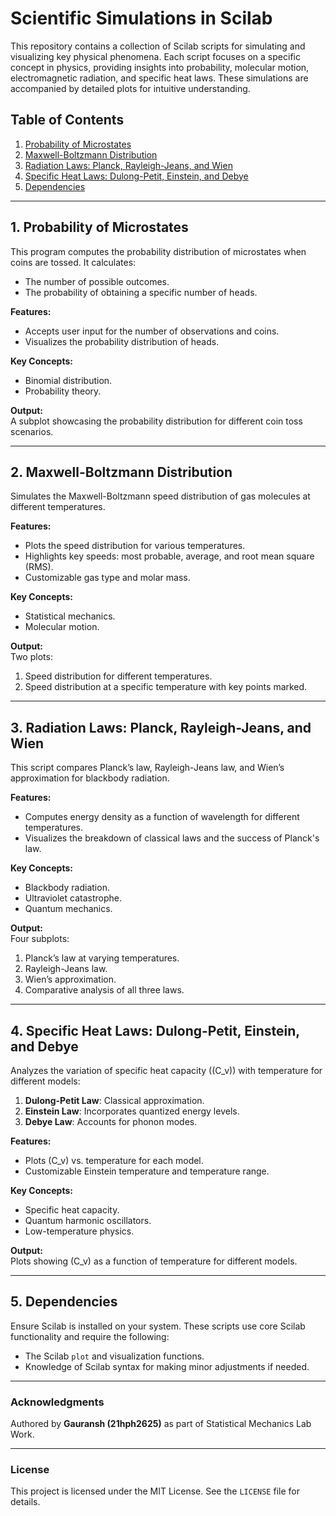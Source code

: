 # Scientific Simulations in Scilab

This repository contains a collection of Scilab scripts for simulating and visualizing key physical phenomena. Each script focuses on a specific concept in physics, providing insights into probability, molecular motion, electromagnetic radiation, and specific heat laws. These simulations are accompanied by detailed plots for intuitive understanding.

## Table of Contents

1. [Probability of Microstates](#1-probability-of-microstates)
2. [Maxwell-Boltzmann Distribution](#2-maxwell-boltzmann-distribution)
3. [Radiation Laws: Planck, Rayleigh-Jeans, and Wien](#3-radiation-laws-planck-rayleigh-jeans-and-wien)
4. [Specific Heat Laws: Dulong-Petit, Einstein, and Debye](#4-specific-heat-laws-dulong-petit-einstein-and-debye)
5. [Dependencies](#dependencies)

---

## 1. Probability of Microstates

This program computes the probability distribution of microstates when coins are tossed. It calculates:

- The number of possible outcomes.
- The probability of obtaining a specific number of heads.

**Features:**
- Accepts user input for the number of observations and coins.
- Visualizes the probability distribution of heads.

**Key Concepts:**
- Binomial distribution.
- Probability theory.

**Output:**  
A subplot showcasing the probability distribution for different coin toss scenarios.

---

## 2. Maxwell-Boltzmann Distribution

Simulates the Maxwell-Boltzmann speed distribution of gas molecules at different temperatures.  

**Features:**
- Plots the speed distribution for various temperatures.
- Highlights key speeds: most probable, average, and root mean square (RMS).
- Customizable gas type and molar mass.

**Key Concepts:**
- Statistical mechanics.
- Molecular motion.

**Output:**  
Two plots:
1. Speed distribution for different temperatures.
2. Speed distribution at a specific temperature with key points marked.

---

## 3. Radiation Laws: Planck, Rayleigh-Jeans, and Wien

This script compares Planck’s law, Rayleigh-Jeans law, and Wien’s approximation for blackbody radiation.  

**Features:**
- Computes energy density as a function of wavelength for different temperatures.
- Visualizes the breakdown of classical laws and the success of Planck's law.

**Key Concepts:**
- Blackbody radiation.
- Ultraviolet catastrophe.
- Quantum mechanics.

**Output:**  
Four subplots:
1. Planck’s law at varying temperatures.
2. Rayleigh-Jeans law.
3. Wien’s approximation.
4. Comparative analysis of all three laws.

---

## 4. Specific Heat Laws: Dulong-Petit, Einstein, and Debye

Analyzes the variation of specific heat capacity (\(C_v\)) with temperature for different models:  
1. **Dulong-Petit Law**: Classical approximation.  
2. **Einstein Law**: Incorporates quantized energy levels.  
3. **Debye Law**: Accounts for phonon modes.

**Features:**
- Plots \(C_v\) vs. temperature for each model.
- Customizable Einstein temperature and temperature range.

**Key Concepts:**
- Specific heat capacity.
- Quantum harmonic oscillators.
- Low-temperature physics.

**Output:**  
Plots showing \(C_v\) as a function of temperature for different models.

---

## 5. Dependencies

Ensure Scilab is installed on your system. These scripts use core Scilab functionality and require the following:

- The Scilab `plot` and visualization functions.
- Knowledge of Scilab syntax for making minor adjustments if needed.

---

### Acknowledgments

Authored by **Gauransh (21hph2625)** as part of Statistical Mechanics Lab Work.

---

### License

This project is licensed under the MIT License. See the `LICENSE` file for details.
